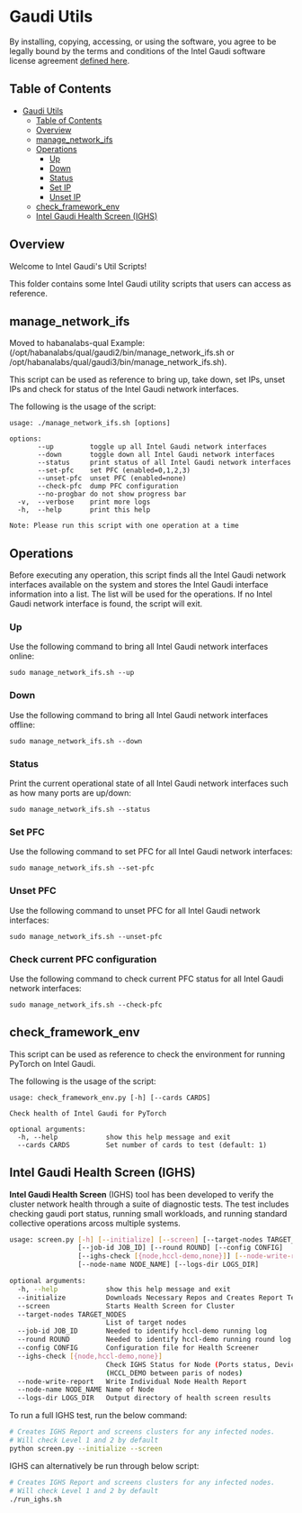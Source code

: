 # Gaudi Utils

By installing, copying, accessing, or using the software, you agree to be legally bound by the terms and conditions of the Intel Gaudi software license agreement [defined here](https://habana.ai/habana-outbound-software-license-agreement/).

## Table of Contents

- [Gaudi Utils](#gaudi-utils)
  - [Table of Contents](#table-of-contents)
  - [Overview](#overview)
  - [manage\_network\_ifs](#manage_network_ifs)
  - [Operations](#operations)
    - [Up](#up)
    - [Down](#down)
    - [Status](#status)
    - [Set IP](#set-ip)
    - [Unset IP](#unset-ip)
  - [check\_framework\_env](#check_framework_env)
  - [Intel Gaudi Health Screen (IGHS)](#intel-gaudi-health-screen-ighs)

## Overview

Welcome to Intel Gaudi's Util Scripts!

This folder contains some Intel Gaudi utility scripts that users can access as reference.

## manage_network_ifs

Moved to habanalabs-qual Example: (/opt/habanalabs/qual/gaudi2/bin/manage_network_ifs.sh or /opt/habanalabs/qual/gaudi3/bin/manage_network_ifs.sh).

This script can be used as reference to bring up, take down, set IPs, unset IPs and check for status of the Intel Gaudi network interfaces.

The following is the usage of the script:

```
usage: ./manage_network_ifs.sh [options]

options:
       --up         toggle up all Intel Gaudi network interfaces
       --down       toggle down all Intel Gaudi network interfaces
       --status     print status of all Intel Gaudi network interfaces
       --set-pfc    set PFC (enabled=0,1,2,3)
       --unset-pfc  unset PFC (enabled=none)
       --check-pfc  dump PFC configuration
       --no-progbar do not show progress bar
  -v,  --verbose    print more logs
  -h,  --help       print this help

Note: Please run this script with one operation at a time
```
## Operations

Before executing any operation, this script finds all the Intel Gaudi network interfaces available on the system and stores the Intel Gaudi interface information into a list.
The list will be used for the operations. If no Intel Gaudi network interface is found, the script will exit.

### Up

Use the following command to bring all Intel Gaudi network interfaces online:
```
sudo manage_network_ifs.sh --up
```
### Down

Use the following command to bring all Intel Gaudi network interfaces offline:
```
sudo manage_network_ifs.sh --down
```
### Status

Print the current operational state of all Intel Gaudi network interfaces such as how many ports are up/down:
```
sudo manage_network_ifs.sh --status
```
### Set PFC

Use the following command to set PFC for all Intel Gaudi network interfaces:
```
sudo manage_network_ifs.sh --set-pfc
```
### Unset PFC

Use the following command to unset PFC for all Intel Gaudi network interfaces:
```
sudo manage_network_ifs.sh --unset-pfc
```

### Check current PFC configuration

Use the following command to check current PFC status for all Intel Gaudi network interfaces:
```
sudo manage_network_ifs.sh --check-pfc
```

## check_framework_env

This script can be used as reference to check the environment for running PyTorch on Intel Gaudi.

The following is the usage of the script:

```
usage: check_framework_env.py [-h] [--cards CARDS]

Check health of Intel Gaudi for PyTorch

optional arguments:
  -h, --help            show this help message and exit
  --cards CARDS         Set number of cards to test (default: 1)
```

## Intel Gaudi Health Screen (IGHS)

**Intel Gaudi Health Screen** (IGHS) tool has been developed to verify the cluster network health through a suite of diagnostic tests. The test
includes checking gaudi port status, running small workloads, and running standard collective operations arcoss multiple systems.

``` bash
usage: screen.py [-h] [--initialize] [--screen] [--target-nodes TARGET_NODES]
                 [--job-id JOB_ID] [--round ROUND] [--config CONFIG]
                 [--ighs-check [{node,hccl-demo,none}]] [--node-write-report]
                 [--node-name NODE_NAME] [--logs-dir LOGS_DIR]

optional arguments:
  -h, --help            show this help message and exit
  --initialize          Downloads Necessary Repos and Creates Report Template
  --screen              Starts Health Screen for Cluster
  --target-nodes TARGET_NODES
                        List of target nodes
  --job-id JOB_ID       Needed to identify hccl-demo running log
  --round ROUND         Needed to identify hccl-demo running round log
  --config CONFIG       Configuration file for Health Screener
  --ighs-check [{node,hccl-demo,none}]
                        Check IGHS Status for Node (Ports status, Device Acquire Fail, Device Temperature) or all_reduce
                        (HCCL_DEMO between paris of nodes)
  --node-write-report   Write Individual Node Health Report
  --node-name NODE_NAME Name of Node
  --logs-dir LOGS_DIR   Output directory of health screen results
```

To run a full IGHS test, run the below command:

``` bash
# Creates IGHS Report and screens clusters for any infected nodes.
# Will check Level 1 and 2 by default
python screen.py --initialize --screen
```

IGHS can alternatively be run through below script:

``` bash
# Creates IGHS Report and screens clusters for any infected nodes.
# Will check Level 1 and 2 by default
./run_ighs.sh
```
